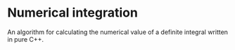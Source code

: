 # Numerical integration
An algorithm for calculating the numerical value of a definite integral written in pure C++.

